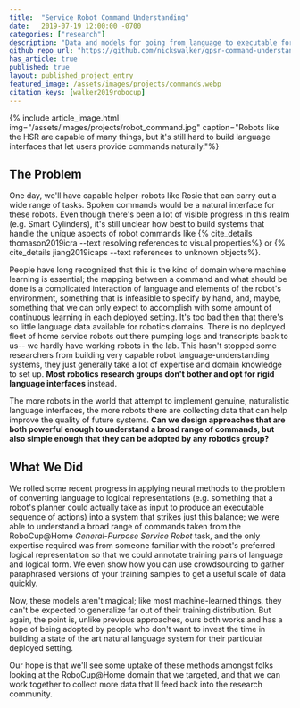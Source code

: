 ```yaml
---
title:  "Service Robot Command Understanding"
date:   2019-07-19 12:00:00 -0700
categories: ["research"]
description: "Data and models for going from language to executable form"
github_repo_url: "https://github.com/nickswalker/gpsr-command-understanding"
has_article: true
published: true
layout: published_project_entry
featured_image: /assets/images/projects/commands.webp
citation_keys: [walker2019robocup]
---
```


{% include article_image.html img="/assets/images/projects/robot_command.jpg"
    caption="Robots like the HSR are capable of many things, but it's still hard to build language interfaces that let users provide commands naturally."%}

## The Problem

One day, we'll have capable helper-robots like Rosie that can carry out a wide range of tasks.
Spoken commands would be a natural interface for these robots. 
Even though there's been a lot of visible progress in this realm (e.g. Smart Cylinders), it's still unclear how best to build systems that handle the unique aspects of robot commands like {% cite_details thomason2019icra --text resolving references to visual properties%} or {% cite_details jiang2019icaps --text references to unknown objects%}.

People have long recognized that this is the kind of domain where machine learning is essential; the mapping between a command and what should be done is a complicated interaction of language and elements of the robot's environment, something that is infeasible to specify by hand, and, maybe, something that we can only expect to accomplish with some amount of continuous learning in each deployed setting.
It's too bad then that there's so little language data available for robotics domains.
There is no deployed fleet of home service robots out there pumping logs and transcripts back to us-- we hardly have working robots in the lab. 
This hasn't stopped some researchers from building very capable robot language-understanding systems, they just generally take a lot of expertise and domain knowledge to set up.
**Most robotics research groups don't bother and opt for rigid language interfaces** instead.


The more robots in the world that attempt to implement genuine, naturalistic language interfaces, the more robots there
are collecting data that can help improve the quality of future systems. 
**Can we design approaches that are both powerful enough to understand a broad
range of commands, but also simple enough that they can be adopted by any robotics group?**

## What We Did

We rolled some recent progress in applying neural methods to the problem of converting language to logical representations (e.g. something that a robot's planner could actually take as input to produce an executable sequence of actions) into a system that strikes just this balance; we were able to understand a broad range of commands taken from the RoboCup@Home _General-Purpose Service Robot_ task, and the only expertise required was from someone familiar with the robot's preferred logical representation so that we could annotate training pairs of language and logical form.
We even show how you can use crowdsourcing to gather paraphrased versions of your training samples to get a useful scale of data quickly.

Now, these models aren't magical; like most machine-learned things, they can't be expected to generalize far out of their training distribution.
But again, the point is, unlike previous approaches, ours both works and has a hope of being adopted by people who don't want to invest the time in building a state of the art natural language system for their particular deployed setting.

Our hope is that we'll see some uptake of these methods amongst folks looking at the RoboCup@Home domain that we targeted, and that we can work together to collect more data that'll feed back into the research community.